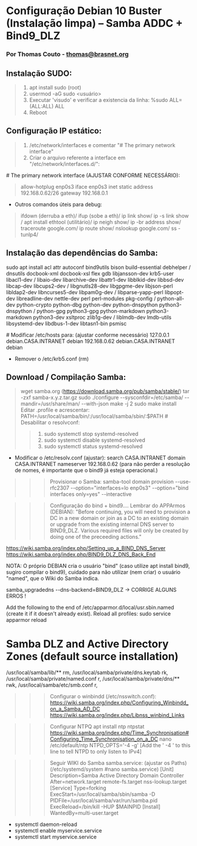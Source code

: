 # Configuração Debian 10 Buster (Instalação limpa) – Samba ADDC + Bind9_DLZ
### Por Thomas Couto - thomas@brasnet.org

## Instalação SUDO:
> 1.	apt install sudo (root)
> 2.	usermod -aG sudo <usuário>
> 3.	Executar 'visudo' e verificar a existencia da linha:
> %sudo   ALL=(ALL:ALL) ALL
> 4.	Reboot

## Configuração IP estático:
> 1.	/etc/network/interfaces e comentar "# The primary network interface"
> 2.	Criar o arquivo referente a interface em "/etc/network/interfaces.d/<nome da eth>":

\# The primary network interface (AJUSTAR CONFORME NECESSÁRIO):
> allow-hotplug enp0s3
> iface enp0s3 inet static
> address 192.168.0.62/26
> gateway 192.168.0.1

* Outros comandos úteis para debug:
> ifdown <nome eth> (derruba a eth)/
> ifup <nome eth>   (sobe a eth)/
> ip link show/
> ip -s link show <nome eth>/
> apt install ethtool (utilitário)/
> ip neigh show/
> ip -br address show/
> traceroute google.com/
> ip route show/
> nslookup google.com/
> ss -tunlp4/
		
## Instalação das dependências do Samba:
sudo apt install acl attr autoconf bind9utils bison build-essential debhelper /
dnsutils docbook-xml docbook-xsl flex gdb libjansson-dev krb5-user libacl1-dev /
libaio-dev libarchive-dev libattr1-dev libblkid-dev libbsd-dev libcap-dev libcups2-dev /
libgnutls28-dev libgpgme-dev libjson-perl  libldap2-dev libncurses5-dev libpam0g-dev /
libparse-yapp-perl libpopt-dev libreadline-dev nettle-dev perl perl-modules pkg-config /
python-all-dev python-crypto python-dbg python-dev python-dnspython python3-dnspython /
python-gpg python3-gpg python-markdown python3-markdown python3-dev xsltproc zlib1g-dev /
liblmdb-dev lmdb-utils libsystemd-dev libdbus-1-dev libtasn1-bin psmisc

\# Modificar /etc/hosts para: (ajustar conforme necessário)
127.0.0.1       debian.CASA.INTRANET debian
192.168.0.62    debian.CASA.INTRANET debian

* Remover o /etc/krb5.conf (rm)

## Download / Compilação Samba:
> wget samba.org (https://download.samba.org/pub/samba/stable/)
> tar -zxf samba-x.y.z.tar.gz
> sudo ./configure --sysconfdir=/etc/samba/ --mandir=/usr/share/man/ --with-json
> make -j 2
> sudo make install
> Editar .profile e acrescentar: PATH=/usr/local/samba/bin/:/usr/local/samba/sbin/:$PATH
> \# Desabilitar o resolvconf:
>>	1. sudo systemctl stop systemd-resolved
>>	2. sudo systemctl disable systemd-resolved
>>	3. sudo systemctl status systemd-resolved

- Modificar o /etc/resolv.conf (ajustar):
search CASA.INTRANET
domain CASA.INTRANET
nameserver 192.168.0.62 (para não perder a resolução de nomes, é importante que o bind9 já esteja operacional.)

>>> Provisionar o Samba:
samba-tool domain provision --use-rfc2307 --option="interfaces=lo enp0s3" --option="bind interfaces only=yes" --interactive

>>> Configuração do bind + bind9.... Lembrar do APPArmos (DEBIAN):
"Before continuing, you will need to provision a DC in a new domain or join as a DC to an existing domain or upgrade 
from the existing internal DNS server to BIND9_DLZ. Various required files will only be created by doing one of the 
preceeding actions."

https://wiki.samba.org/index.php/Setting_up_a_BIND_DNS_Server
https://wiki.samba.org/index.php/BIND9_DLZ_DNS_Back_End

NOTA: O próprio DEBIAN cria o usuário "bind" (caso utilize apt install bind9, sugiro compilar o bind9), cuidado para não 
utilizar (nem criar) o usuário "named", que o Wiki do Samba indica. 

samba_upgradedns --dns-backend=BIND9_DLZ -> CORRIGE ALGUNS ERROS !

Add the following to the end of /etc/apparmor.d/local/usr.sbin.named (create it if it doesn't already exist).
Reload all profiles: sudo service apparmor reload

# Samba DLZ and Active Directory Zones (default source installation)
/usr/local/samba/lib/** rm,
/usr/local/samba/private/dns.keytab rk,
/usr/local/samba/private/named.conf r,
/usr/local/samba/private/dns/** rwk,
/usr/local/samba/etc/smb.conf r,

>>> Configurar o winbindd (/etc/nsswitch.conf):
https://wiki.samba.org/index.php/Configuring_Winbindd_on_a_Samba_AD_DC
https://wiki.samba.org/index.php/Libnss_winbind_Links

>>> Configurar NTPQ
apt install ntp ntpstat
https://wiki.samba.org/index.php/Time_Synchronisation#Configuring_Time_Synchronisation_on_a_DC
nano /etc/default/ntp
NTPD_OPTS='-4 -g' [Add the ' -4 ' to this line to tell NTPD to only listen to IPv4]

>>>  Seguir WIKI do Samba
samba.service: (ajustar os Paths) (/etc/systemd/system #nano samba.service)
[Unit]
	Description=Samba Active Directory Domain Controller
	After=network.target remote-fs.target nss-lookup.target
[Service]
	Type=forking
	ExecStart=/usr/local/samba/sbin/samba -D
	PIDFile=/usr/local/samba/var/run/samba.pid
	ExecReload=/bin/kill -HUP $MAINPID
[Install]
	WantedBy=multi-user.target

- systemctl daemon-reload
- systemctl enable myservice.service
- systemctl start myservice.service


